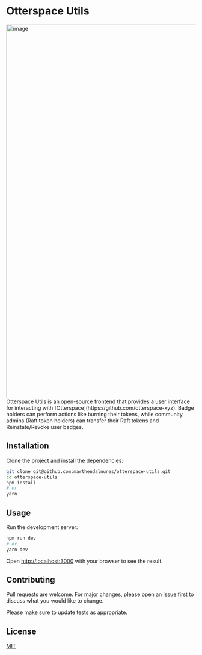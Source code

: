 # Otterspace Utils

<img width="992" alt="image" src="https://user-images.githubusercontent.com/18421017/217904077-5d04765a-a459-48b3-be3f-8c596d89e8ea.png">
Otterspace Utils is an open-source frontend that provides a user interface for interacting with [Otterspace](https://github.com/otterspace-xyz). Badge holders can perform actions like burning their tokens, while community admins (Raft token holders) can transfer their Raft tokens and Reinstate/Revoke user badges.

## Installation

Clone the project and install the dependencies:

```bash
git clone git@github.com:marthendalnunes/otterspace-utils.git
cd otterspace-utils
npm install
# or
yarn
```

## Usage

Run the development server:

```bash
npm run dev
# or
yarn dev
```

Open [http://localhost:3000](http://localhost:3000) with your browser to see the result.

## Contributing

Pull requests are welcome. For major changes, please open an issue first
to discuss what you would like to change.

Please make sure to update tests as appropriate.

## License

[MIT](https://choosealicense.com/licenses/mit/)
